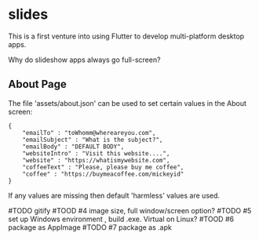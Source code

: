 # slides

This is a first venture into using Flutter to develop multi-platform desktop apps.

Why do slideshow apps always go full-screen?


About Page
----------
The file 'assets/about.json' can be used to set certain values in the About screen:

    {
        "emailTo" : "toWhomm@whereareyou.com",
        "emailSubject" : "What is the subject?",
        "emailBody" : "DEFAULT BODY",
        "websiteIntro" : "Visit this website....",
        "website" : "https://whatismywebsite.com",
        "coffeeText" : "Please, please buy me coffee",
        "coffee" : "https://buymeacoffee.com/mickeyid"
    }

If any values are missing then default 'harmless' values are used.

#TODO gitify
#TOOD #4 image size, full window/screen option?
#TODO #5 set up Windows environment , build .exe. Virtual on Linux?
#TOOD #6 package as AppImage
#TODO #7 package as .apk




